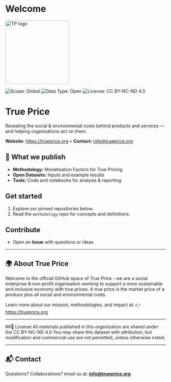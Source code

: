 # Welcome

<img src="[https://github.com/True-Price-org/.github/commit/bb15069871d2937a63c567cd9de52f572029fac2](https://raw.githubusercontent.com/True-Price-org/.github/main/profile/assets/logo.png)" alt="TP logo" width="200"/>


![Scope: Global](https://img.shields.io/badge/Scope-Global-blueviolet)
![Data Type: Open](https://img.shields.io/badge/Data%20Type-Open-blue)
![License: CC BY-NC-ND 4.0](https://img.shields.io/badge/License-CC%20BY--NC--ND%204.0-lightgrey.svg)

# True Price

Revealing the social & environmental costs behind products and services — and helping organisations act on them.

**Website:** https://trueprice.org • **Contact:** info@trueprice.org

## 📁 What we publish
- **Methodology:** Monetisation Factors for True Pricing
- **Open Datasets:** Inputs and example results
- **Tools:** Code and notebooks for analysis & reporting

## Get started
1. Explore our pinned repositories below.
2. Read the `methodology` repo for concepts and definitions.


## Contribute
- Open an **Issue** with questions or ideas

---

## 🌍 About True Price

Welcome to the official GitHub space of True Price - we are a social enterprise & non-profit organisation working to support a more sustainable and inclusive economy with true prices. A true price is the market price of a produce plus all social and environmental costs. 

Learn more about our mission, methodologies, and impact at:
👉 https://trueprice.org

---

##📜 License
All materials published in this organization are shared under the CC BY-NC-ND 4.0 You may share this dataset with attribution, but modification and commercial use are not permitted, unless otherwise noted.


---

## 📬 Contact
Questions? Collaborations? email us at: **info@trueprice.org**
